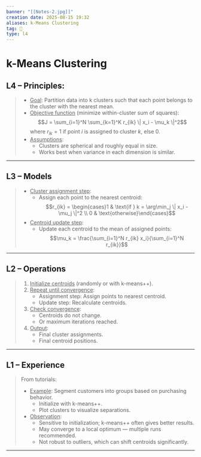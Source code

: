 ```yaml
---
banner: "[[Notes-2.jpg]]"
creation date: 2025-08-15 19:32
aliases: k-Means Clustering
tag: 🧠
type: l4
---
```

# k-Means Clustering
## L4 – Principles:
> - <u>Goal</u>: Partition data into k clusters such that each point belongs to the cluster with the nearest mean.
> - <u>Objective function</u> (minimize within-cluster sum of squares): $$J = \sum_{i=1}^N \sum_{k=1}^K r_{ik} \| x_i - \mu_k \|^2$$
>   where $r_{ik} = 1$ if point $i$ is assigned to cluster $k$, else 0.
> - <u>Assumptions</u>:
>   - Clusters are spherical and roughly equal in size.
>   - Works best when variance in each dimension is similar.
---
## L3 – Models
> - <u>Cluster assignment step</u>:
>   - Assign each point to the nearest centroid: $$r_{ik} = \begin{cases}1 & \text{if } k = \arg\min_j \| x_i - \mu_j \|^2 \\ 0 & \text{otherwise}\end{cases}$$
> - <u>Centroid update step</u>:
>   - Update each centroid to the mean of assigned points: $$\mu_k = \frac{\sum_{i=1}^N r_{ik} x_i}{\sum_{i=1}^N r_{ik}}$$
---
## L2 – Operations
> 1. <u>Initialize centroids</u> (randomly or with k-means++).
> 2. <u>Repeat until convergence</u>:
>    - Assignment step: Assign points to nearest centroid.
>    - Update step: Recalculate centroids.
> 3. <u>Check convergence</u>:
>    - Centroids do not change.
>    - Or maximum iterations reached.
> 4. <u>Output</u>:
>    - Final cluster assignments.
>    - Final centroid positions.
---
## L1 – Experience
> From tutorials:
> - <u>Example</u>: Segment customers into groups based on purchasing behavior.
>   - Initialize with k-means++.
>   - Plot clusters to visualize separations.
> - <u>Observation</u>:
>   - Sensitive to initialization; k-means++ often gives better results.
>   - May converge to a local optimum — multiple runs recommended.
>   - Not robust to outliers, which can shift centroids significantly.
---





